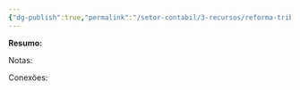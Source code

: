```yaml
---
{"dg-publish":true,"permalink":"/setor-contabil/3-recursos/reforma-tributaria/is-imposto-seletivo/","dgPassFrontmatter":true,"created":"2025-08-14T08:59:55.638-03:00","updated":"2025-08-21T22:14:29.814-03:00"}
---
```


**Resumo:**


Notas:


Conexões: